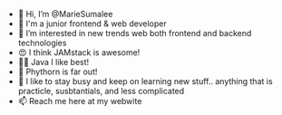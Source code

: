 - 👋 Hi, I’m @MarieSumalee
- 🌱 I'm a junior frontend & web developer
- 👀 I’m interested in new trends web both frontend and backend technologies 
- 😍 I think JAMstack is awesome!
- 👍🏼 Java I like best!
- 🥇 Phythorn is far out!
- 🧢  I like to stay busy and keep on learning new stuff.. anything that is practicle, susbtantials, and less complicated 
- 📫 Reach me here at my webwite
<!---
MarieSumalee/MarieSumalee is a ✨ special ✨ repository because its `README.md` (this file) appears on your GitHub profile.
You can click the Preview link to take a look at your changes.
--->
